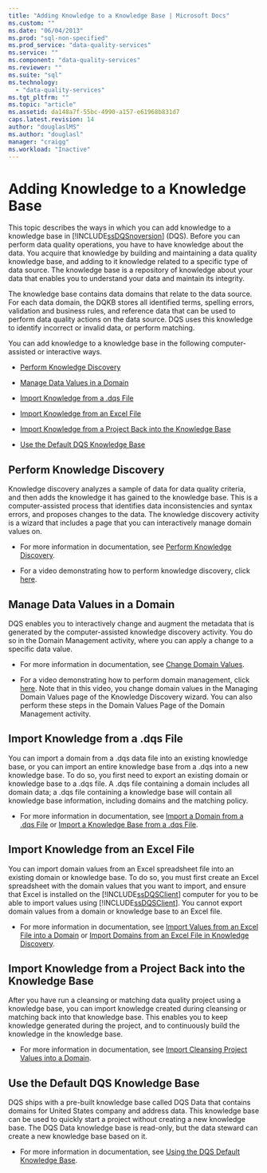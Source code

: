 ```yaml
---
title: "Adding Knowledge to a Knowledge Base | Microsoft Docs"
ms.custom: ""
ms.date: "06/04/2013"
ms.prod: "sql-non-specified"
ms.prod_service: "data-quality-services"
ms.service: ""
ms.component: "data-quality-services"
ms.reviewer: ""
ms.suite: "sql"
ms.technology: 
  - "data-quality-services"
ms.tgt_pltfrm: ""
ms.topic: "article"
ms.assetid: da148a7f-55bc-4990-a157-e61968b831d7
caps.latest.revision: 14
author: "douglaslMS"
ms.author: "douglasl"
manager: "craigg"
ms.workload: "Inactive"
---
```

# Adding Knowledge to a Knowledge Base
  This topic describes the ways in which you can add knowledge to a knowledge base in [!INCLUDE[ssDQSnoversion](../includes/ssdqsnoversion-md.md)] (DQS). Before you can perform data quality operations, you have to have knowledge about the data. You acquire that knowledge by building and maintaining a data quality knowledge base, and adding to it knowledge related to a specific type of data source. The knowledge base is a repository of knowledge about your data that enables you to understand your data and maintain its integrity.  
  
 The knowledge base contains data domains that relate to the data source. For each data domain, the DQKB stores all identified terms, spelling errors, validation and business rules, and reference data that can be used to perform data quality actions on the data source. DQS uses this knowledge to identify incorrect or invalid data, or perform matching.  
  
 You can add knowledge to a knowledge base in the following computer-assisted or interactive ways.  
  
-   [Perform Knowledge Discovery](#Discovery)  
  
-   [Manage Data Values in a Domain](#ManageDomain)  
  
-   [Import Knowledge from a .dqs File](#DQSFile)  
  
-   [Import Knowledge from an Excel File](#Excel)  
  
-   [Import Knowledge from a Project Back into the Knowledge Base](#Project)  
  
-   [Use the Default DQS Knowledge Base](#Default)  
  
##  <a name="Discovery"></a> Perform Knowledge Discovery  
 Knowledge discovery analyzes a sample of data for data quality criteria, and then adds the knowledge it has gained to the knowledge base. This is a computer-assisted process that identifies data inconsistencies and syntax errors, and proposes changes to the data. The knowledge discovery activity is a wizard that includes a page that you can interactively manage domain values on.  
  
-   For more information in documentation, see [Perform Knowledge Discovery](../data-quality-services/perform-knowledge-discovery.md).  
  
-   For a video demonstrating how to perform knowledge discovery, click [here](http://msdn.microsoft.com/sqlserver/hh323825.aspx).  
  
##  <a name="ManageDomain"></a> Manage Data Values in a Domain  
 DQS enables you to interactively change and augment the metadata that is generated by the computer-assisted knowledge discovery activity. You do so in the Domain Management activity, where you can apply a change to a specific data value.  
  
-   For more information in documentation, see [Change Domain Values](../data-quality-services/change-domain-values.md).  
  
-   For a video demonstrating how to perform domain management, click [here](http://msdn.microsoft.com/sqlserver/hh323825.aspx). Note that in this video, you change domain values in the Managing Domain Values page of the Knowledge Discovery wizard. You can also perform these steps in the Domain Values Page of the Domain Management activity.  
  
##  <a name="DQSFile"></a> Import Knowledge from a .dqs File  
 You can import a domain from a .dqs data file into an existing knowledge base, or you can import an entire knowledge base from a .dqs into a new knowledge base. To do so, you first need to export an existing domain or knowledge base to a .dqs file. A .dqs file containing a domain includes all domain data; a .dqs file containing a knowledge base will contain all knowledge base information, including domains and the matching policy.  
  
-   For more information in documentation, see [Import a Domain from a .dqs File](../data-quality-services/import-a-domain-from-a-dqs-file.md) or [Import a Knowledge Base from a .dqs File](../data-quality-services/import-a-knowledge-base-from-a-dqs-file.md).  
  
##  <a name="Excel"></a> Import Knowledge from an Excel File  
 You can import domain values from an Excel spreadsheet file into an existing domain or knowledge base. To do so, you must first create an Excel spreadsheet with the domain values that you want to import, and ensure that Excel is installed on the [!INCLUDE[ssDQSClient](../includes/ssdqsclient-md.md)] computer for you to be able to import values using [!INCLUDE[ssDQSClient](../includes/ssdqsclient-md.md)]. You cannot export domain values from a domain or knowledge base to an Excel file.  
  
-   For more information in documentation, see [Import Values from an Excel File into a Domain](../data-quality-services/import-values-from-an-excel-file-into-a-domain.md) or [Import Domains from an Excel File in Knowledge Discovery](../data-quality-services/import-domains-from-an-excel-file-in-knowledge-discovery.md).  
  
##  <a name="Project"></a> Import Knowledge from a Project Back into the Knowledge Base  
 After you have run a cleansing or matching data quality project using a knowledge base, you can import knowledge created during cleansing or matching back into that knowledge base. This enables you to keep knowledge generated during the project, and to continuously build the knowledge in the knowledge base.  
  
-   For more information in documentation, see [Import Cleansing Project Values into a Domain](../data-quality-services/import-cleansing-project-values-into-a-domain.md).  
  
##  <a name="Default"></a> Use the Default DQS Knowledge Base  
 DQS ships with a pre-built knowledge base called DQS Data that contains domains for United States company and address data. This knowledge base can be used to quickly start a project without creating a new knowledge base. The DQS Data knowledge base is read-only, but the data steward can create a new knowledge base based on it.  
  
-   For more information in documentation, see [Using the DQS Default Knowledge Base](../data-quality-services/using-the-dqs-default-knowledge-base.md).  
  
  
